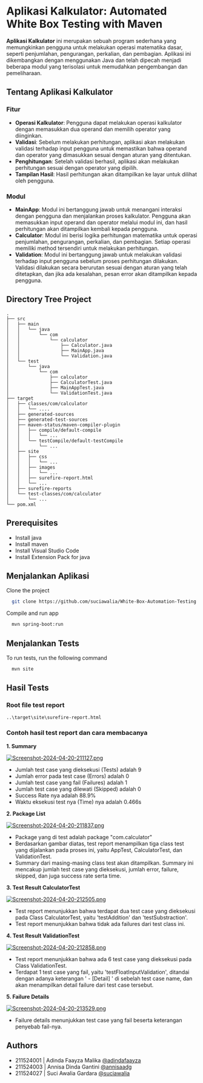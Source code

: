 
# Aplikasi Kalkulator: Automated White Box Testing with Maven

**Aplikasi Kalkulator** ini merupakan sebuah program sederhana yang memungkinkan pengguna untuk melakukan operasi matematika dasar, seperti penjumlahan, pengurangan, perkalian, dan pembagian. Aplikasi ini dikembangkan dengan menggunakan Java dan telah dipecah menjadi beberapa modul yang terisolasi untuk memudahkan pengembangan dan pemeliharaan.
## Tentang Aplikasi Kalkulator

### Fitur
- **Operasi Kalkulator**: Pengguna dapat melakukan operasi kalkulator dengan memasukkan dua operand dan memilih operator yang diinginkan.
- **Validasi**: Sebelum melakukan perhitungan, aplikasi akan melakukan validasi terhadap input pengguna untuk memastikan bahwa operand dan operator yang dimasukkan sesuai dengan aturan yang ditentukan.
- **Penghitungan**: Setelah validasi berhasil, aplikasi akan melakukan perhitungan sesuai dengan operator yang dipilih.
- **Tampilan Hasil**: Hasil perhitungan akan ditampilkan ke layar untuk dilihat oleh pengguna.


### Modul
- **MainApp**: Modul ini bertanggung jawab untuk menangani interaksi dengan pengguna dan menjalankan proses kalkulator. Pengguna akan memasukkan input operand dan operator melalui modul ini, dan hasil perhitungan akan ditampilkan kembali kepada pengguna.
- **Calculator**: Modul ini berisi logika perhitungan matematika untuk operasi penjumlahan, pengurangan, perkalian, dan pembagian. Setiap operasi memiliki method tersendiri untuk melakukan perhitungan.
- **Validation**: Modul ini bertanggung jawab untuk melakukan validasi terhadap input pengguna sebelum proses perhitungan dilakukan. Validasi dilakukan secara berurutan sesuai dengan aturan yang telah ditetapkan, dan jika ada kesalahan, pesan error akan ditampilkan kepada pengguna.
## Directory Tree Project
```
.
├── src
│   ├── main
│   │   └── java
│   │       └── com
│   │           └── calculator
│   │               ├── Calculator.java
│   │               ├── MainApp.java
│   │               └── Validation.java
│   └── test
│       └── java
│           └── com
│               ├── calculator
│               ├── CalculatorTest.java
│               ├── MainAppTest.java
│               └── ValidationTest.java
├── target
│   ├── classes/com/calculator
│   │   └── ....
│   ├── generated-sources
│   ├── generated-test-sources
│   ├── maven-status/maven-compiler-plugin
│   │   ├── compile/default-compile
│   │   │   └── ...
│   │   └── testCompile/default-testCompile
│   │       └── ...
│   ├── site
│   │   ├── css
│   │   │   └── ...
│   │   ├── images
│   │   │   └── ...
│   │   ├── surefire-report.html
│   │   └── ...
│   ├── surefire-reports
│   └── test-classes/com/calculator
│       └── ...
└── pom.xml
```
## Prerequisites

- Install java
- Install maven
- Install Visual Studio Code
- Install Extension Pack for java




## Menjalankan Aplikasi

Clone the project

```bash
  git clone https://github.com/suciawalia/White-Box-Automation-Testing.git
```

Compile and run app
```bash
  mvn spring-boot:run
```


## Menjalankan Tests

To run tests, run the following command

```bash
  mvn site
```


## Hasil Tests
### Root file test report
```
..\target\site\surefire-report.html
```
### Contoh hasil test report dan cara membacanya
**1. Summary**

[![Screenshot-2024-04-20-211127.png](https://i.postimg.cc/rwqWR2jM/Screenshot-2024-04-20-211127.png)](https://postimg.cc/4mFnjMjS)

- Jumlah test case yang dieksekusi (Tests) adalah 9
- Jumlah error pada test case (Errors) adalah 0
- Jumlah test case yang fail (Failures) adalah 1
- Jumlah test case yang dilewati (Skipped) adalah 0
- Success Rate nya adalah 88.9%
- Waktu eksekusi test nya (Time) nya adalah 0.466s

**2. Package List**

[![Screenshot-2024-04-20-211837.png](https://i.postimg.cc/DwbZzjkn/Screenshot-2024-04-20-211837.png)](https://postimg.cc/w1gHfkjG)

- Package yang di test adalah package "com.calculator"
- Berdasarkan gambar diatas, test report menampilkan tiga class test yang dijalankan pada proses ini, yaitu AppTest, CalculatorTest, dan ValidationTest.
- Summary dari masing-masing class test akan ditampilkan. Summary ini mencakup jumlah test case yang dieksekusi, jumlah error, failure, skipped, dan juga success rate serta time.

**3. Test Result CalculatorTest**

[![Screenshot-2024-04-20-212505.png](https://i.postimg.cc/ZRynWwyr/Screenshot-2024-04-20-212505.png)](https://postimg.cc/phRR7YCT)

- Test report menunjukkan bahwa terdapat dua test case yang dieksekusi pada Class CalculatorTest, yaitu 'testAddition' dan 'testSubstraction'.
- Test report menunjukkan bahwa tidak ada failures dari test class ini.

**4. Test Result ValidationTest**

[![Screenshot-2024-04-20-212858.png](https://i.postimg.cc/8Pf41G55/Screenshot-2024-04-20-212858.png)](https://postimg.cc/TpGg9ZnM)

- Test report menunjukkan bahwa ada 6 test case yang dieksekusi pada Class ValidationTest.
- Terdapat 1 test case yang fail, yaitu 'testFloatInputValidation', ditandai dengan adanya keterangan ' - [Detail] ' di sebelah test case name, dan akan menampilkan detail failure dari test case tersebut.

**5. Failure Details**

[![Screenshot-2024-04-20-213529.png](https://i.postimg.cc/xdm2nFZH/Screenshot-2024-04-20-213529.png)](https://postimg.cc/nsn51Tpc)

- Failure details menunjukkan test case yang fail beserta keterangan penyebab fail-nya.
## Authors

- 211524001 | Adinda Faayza Malika [@adindafaayza](https://github.com/adindafaayza)
- 211524003 | Annisa Dinda Gantini [@annisaadg](https://github.com/annisaadg)
- 211524027 | Suci Awalia Gardara [@suciawalia](https://github.com/suciawalia)

